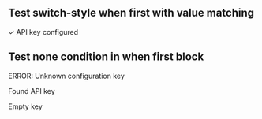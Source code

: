 ## Test switch-style when first with value matching

✓ API key configured
## Test none condition in when first block

ERROR: Unknown configuration key

Found API key

Empty key